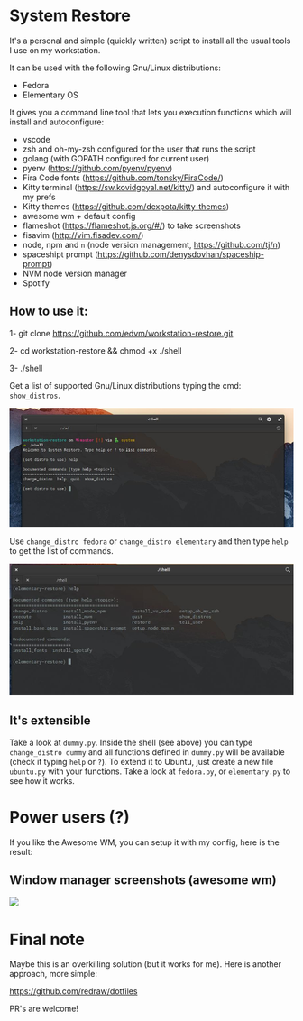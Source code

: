 # System Restore

It's a personal and simple (quickly written) script to install
all the usual tools I use on my workstation.

It can be used with the following Gnu/Linux distributions:

- Fedora
- Elementary OS

It gives you a command line tool that lets you execution functions which will install and autoconfigure:

- vscode
- zsh and oh-my-zsh configured for the user that runs the script
- golang (with GOPATH configured for current user)
- pyenv (https://github.com/pyenv/pyenv)
- Fira Code fonts (https://github.com/tonsky/FiraCode/)
- Kitty terminal (https://sw.kovidgoyal.net/kitty/) and autoconfigure it with my prefs
- Kitty themes (https://github.com/dexpota/kitty-themes)
- awesome wm + default config
- flameshot (https://flameshot.js.org/#/) to take screenshots 
- fisavim (http://vim.fisadev.com/)
- node, npm and `n` (node version management, https://github.com/tj/n)
- spaceshipt prompt (https://github.com/denysdovhan/spaceship-prompt)
- NVM node version manager
- Spotify

## How to use it:

1- git clone https://github.com/edvm/workstation-restore.git

2- cd workstation-restore && chmod +x ./shell

3- ./shell


Get a list of supported Gnu/Linux distributions typing the cmd: `show_distros`.

![](screenshots/2.jpeg)

Use `change_distro fedora`  or `change_distro elementary` and then type `help` to get the list of commands.

![](screenshots/3.jpeg)


## It's extensible

Take a look at `dummy.py`. Inside the shell (see above) you can type `change_distro dummy` and all functions
defined in `dummy.py` will be available (check it typing `help` or `?`).  To extend it to Ubuntu, just create
a new file `ubuntu.py` with your functions. Take a look at `fedora.py`, or `elementary.py` to see how it works.


# Power users (?) 

If you like the Awesome WM, you can setup it with my config, here is the result:

## Window manager screenshots (awesome wm) 

![](screenshots/1.png)


# Final note
Maybe this is an overkilling solution (but it works for me). Here is another approach, more simple:

https://github.com/redraw/dotfiles


PR's are welcome!
